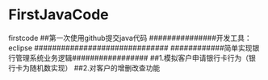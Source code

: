 # FirstJavaCode
firstcode
##第一次使用github提交java代码
###############开发工具：eclipse ##############################
############简单实现银行管理系统业务逻辑#################
##1.模拟客户申请银行卡行为（银行卡为随机数实现）
##2.对客户的增删改查功能
